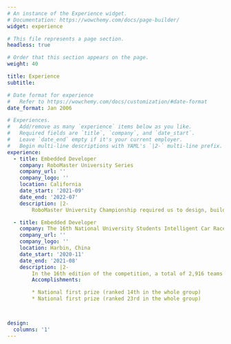 ```yaml
---
# An instance of the Experience widget.
# Documentation: https://wowchemy.com/docs/page-builder/
widget: experience

# This file represents a page section.
headless: true

# Order that this section appears on the page.
weight: 40

title: Experience
subtitle:

# Date format for experience
#   Refer to https://wowchemy.com/docs/customization/#date-format
date_format: Jan 2006

# Experiences.
#   Add/remove as many `experience` items below as you like.
#   Required fields are `title`, `company`, and `date_start`.
#   Leave `date_end` empty if it's your current employer.
#   Begin multi-line descriptions with YAML's `|2-` multi-line prefix.
experience:
  - title: Embedded Developer
    company: RoboMaster University Series
    company_url: ''
    company_logo: ''
    location: California
    date_start: '2021-09'
    date_end: '2022-07'
    description: |2-
        RoboMaster University Championship required us to design, build and control 7 different robots. More than 400 universities around the world participated and 8000 young engineers competed on the stage.

  - title: Embedded Developer
    company: The 16th National University Students Intelligent Car Race
    company_url: ''
    company_logo: ''
    location: Harbin, China
    date_start: '2020-11'
    date_end: '2021-08'
    description: |2-
        In the 16th edition of the competition, a total of 2,916 teams from 482 universities across China participated.
        Accomplish­ments: 

        * National first prize (ranked 14th in the whole group)
        * National first prize (ranked 23rd in the whole group)



design:
  columns: '1'
---
```

